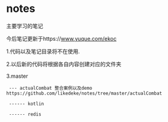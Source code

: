 # notes
主要学习的笔记

今后笔记更新于https://www.yuque.com/ekoc

1.代码以及笔记目录将不在使用.

2.以后新的代码将根据各自内容创建对应的文件夹

3.master

     --- actualCombat 整合案例以及demo https://github.com/likedeke/notes/tree/master/actualCombat
     
     ------ kotlin
     
     ------ redis




